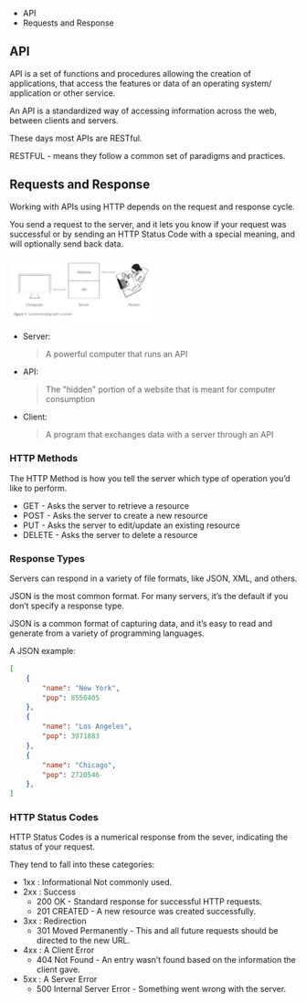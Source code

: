 
- API
- Requests and Response

## API

API is a set of functions and procedures allowing the creation of applications, that access the features or data of an operating system/ application or other service.

An API is a standardized way of accessing information across the web, between clients and servers. 

These days most APIs are RESTful.

RESTFUL - means they follow a common set of paradigms and practices.

## Requests and Response

Working with APIs using HTTP depends on the request and response cycle. 

You send a request to the server, and it lets you know if your request was successful or by sending an HTTP Status Code with a special meaning, and will optionally send back data.

<img src=images/server-communication.png width=50% height=40%>

- Server: 
    > A powerful computer that runs an API
- API: 
    > The "hidden" portion of a website that is meant for computer consumption
- Client: 
    > A program that exchanges data with a server through an API

### HTTP Methods

The HTTP Method is how you tell the server which type of operation you’d like to perform.

- GET - Asks the server to retrieve a resource
- POST - Asks the server to create a new resource
- PUT - Asks the server to edit/update an existing resource
- DELETE - Asks the server to delete a resource  

### Response Types

Servers can respond in a variety of file formats, like JSON, XML, and others.

JSON is the most common format. For many servers, it’s the default if you don’t specify a response type.

JSON is a common format of capturing data, and it’s easy to read and generate from a variety of programming languages.

A JSON example:
```JSON
[
	{
		"name": "New York",
		"pop": 8550405
	},
	{
		"name": "Los Angeles",
		"pop": 3971883
	},
	{
		"name": "Chicago",
		"pop": 2720546
	},
]
```

### HTTP Status Codes
HTTP Status Codes is a numerical response from the sever, indicating the status of your request.

They tend to fall into these categories:

- 1xx : Informational
Not commonly used.
- 2xx : Success
    - 200 OK - Standard response for successful HTTP requests.
    - 201 CREATED - A new resource was created successfully.
- 3xx : Redirection
    - 301 Moved Permanently - This and all future requests should be directed to the new URL.
- 4xx : A Client Error
    - 404 Not Found - An entry wasn’t found based on the information the client gave.
- 5xx : A Server Error
    - 500 Internal Server Error - Something went wrong with the server.
